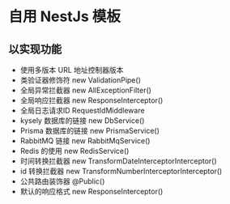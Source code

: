 # 自用 NestJs 模板

## 以实现功能

* 使用多版本 URL 地址控制器版本
* 类验证器修饰符 new ValidationPipe()
* 全局异常拦截器 new AllExceptionFilter()
* 全局响应拦截器 new ResponseInterceptor()
* 全局日志请求ID RequestIdMiddleware
* kysely 数据库的链接 new DbService()
* Prisma 数据库的链接 new PrismaService()
* RabbitMQ 链接 new RabbitMqService()
* Redis 的使用 new RedisService()
* 时间转换拦截器 new TransformDateInterceptorInterceptor()
* id 转换拦截器 new TransformNumberInterceptorInterceptor()
* 公共路由装饰器 @Public()
* 默认的响应格式 new ResponseInterceptor()